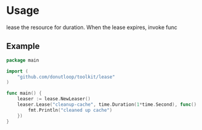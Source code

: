 # Usage

lease the resource for duration. When the lease expires, invoke func

## Example
```go 
package main 

import (
	"github.com/donutloop/toolkit/lease"
)

func main() {
    leaser := lease.NewLeaser()
    leaser.Lease("cleanup-cache", time.Duration(1*time.Second), func() {
    	fmt.Println("cleaned up cache")
    })
}
```
